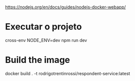 https://nodejs.org/en/docs/guides/nodejs-docker-webapp/

# Executar o projeto
cross-env NODE_ENV=dev npm run dev

# Build the image
docker build . -t rodrigotrentinrossi/respondent-service:latest
